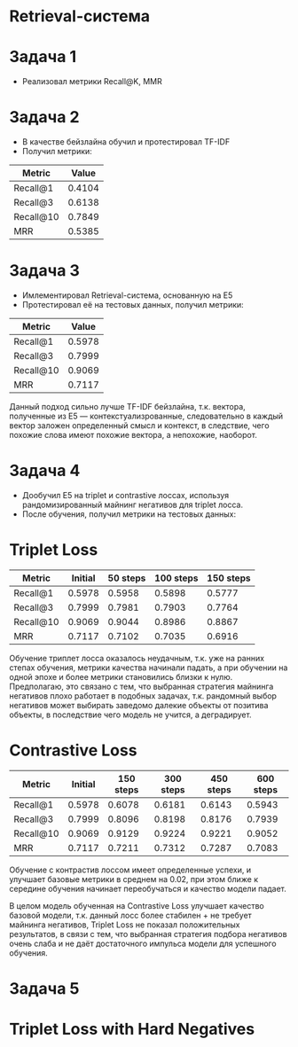 # Retrieval-система

# Задача 1

* Реализовал метрики Recall@K, MMR

# Задача 2

* В качестве бейзлайна обучил и протестировал TF-IDF
* Получил метрики:

|Metric   | Value|
|---------|------|
|Recall@1 |0.4104|
|Recall@3 |0.6138|
|Recall@10|0.7849|
|MRR      |0.5385|

# Задача 3

* Имлементировал Retrieval-система, основанную на E5
* Протестировал её на тестовых данных, получил метрики:

|Metric   | Value|
|---------|------|
|Recall@1 |0.5978|
|Recall@3 |0.7999|
|Recall@10|0.9069|
|MRR      |0.7117|

Данный подход сильно лучше TF-IDF бейзлайна, т.к. вектора, полученные из E5 — контекстуализрованные, следовательно в каждый вектор заложен определенный смысл и контекст, в следствие, чего похожие слова имеют похожие вектора, а непохожие, наоборот.


# Задача 4

* Дообучил E5 на triplet и contrastive лоссах, используя рандомизированный майнинг негативов для triplet лосса.
* После обучения, получил метрики на тестовых данных:


# Triplet Loss
|Metric   |Initial| 50 steps | 100 steps | 150 steps| 
|---------|------ |----------|-----------|----------|
|Recall@1 |0.5978 |  0.5958  |  0.5898   |  0.5777  |
|Recall@3 |0.7999 |  0.7981  |  0.7903   |  0.7764  |
|Recall@10|0.9069 |  0.9044  |  0.8986   |  0.8867  |
|MRR      |0.7117 |  0.7102  |  0.7035   |  0.6916  |


Обучение триплет лосса оказалось неудачным, т.к. уже на ранних степах обучения, метрики качества начинали падать, а при обучении на одной эпохе и более метрики становились близки к нулю. Предполагаю, это связано с тем, что выбранная стратегия майнинга негативов плохо работает в подобных задачах, т.к. рандомный выбор негативов может выбирать заведомо далекие объекты от позитива объекты, в последствие чего модель не учится, а деградирует.

# Contrastive Loss

|Metric   |Initial| 150 steps | 300 steps | 450 steps| 600 steps|
|---------|------ |----------|-----------|----------|-----------|
|Recall@1 |0.5978 |  0.6078  |  0.6181   |  0.6143  |   0.5943  |
|Recall@3 |0.7999 |  0.8096  |  0.8198   |  0.8176  |   0.7939  |
|Recall@10|0.9069 |  0.9129  |  0.9224   |  0.9221  |   0.9052  |
|MRR      |0.7117 |  0.7211  |  0.7312   |  0.7287  |   0.7083  |

Обучение с контрастив лоссом имеет определенные успехи, и улучшает базовые метрики в среднем на 0.02, при этом ближе к середине обучения начинает переобучаться и качество модели падает.



В целом модель обученная на Contrastive Loss улучшает качество базовой модели, т.к. данный лосс более стабилен + не требует майнинга негативов, Triplet Loss не показал положительных результатов, в связи с тем, что выбранная стратегия подбора негативов очень слаба и не даёт достаточного импульса модели для успешного обучения.


# Задача 5
# Triplet Loss with Hard Negatives

